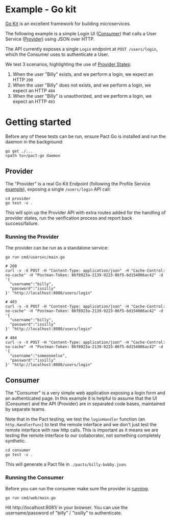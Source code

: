 # Example - Go kit

[Go Kit](https://github.com/go-kit/kit) is an excellent framework for building
microservices.

The following example is a simple Login UI ([Consumer](#consumer)) that calls a
User Service ([Provider](#provider)) using JSON over HTTP.

The API currently exposes a single `Login` endpoint at `POST /users/login`, which
the Consumer uses to authenticate a User.

We test 3 scenarios, highlighting the use of [Provider States](/pact-foundation/pact-go#provider#provider-states):

1. When the user "Billy" exists, and we perform a login, we expect an HTTP `200`
1. When the user "Billy" does not exists, and we perform a login, we expect an HTTP `404`
1. When the user "Billy" is unauthorized, and we perform a login, we expect an HTTP `403`

# Getting started

Before any of these tests can be run, ensure Pact Go is installed and run the
daemon in the background:

```
go get ./...
<path to>/pact-go daemon
```


## Provider

The "Provider" is a real Go Kit Endpoint (following the Profile Service [example](https://github.com/go-kit/kit/tree/master/examples/profilesvc)),
exposing a single `/users/login` API call:

```
cd provider
go test -v .
```

This will spin up the Provider API with extra routes added for the handling of
provider states, run the verification process and report back success/failure.

### Running the Provider

The provider can be run as a standalone service:

```
go run cmd/usersvc/main.go

# 200
curl -v -X POST -H "Content-Type: application/json" -H "Cache-Control: no-cache" -H "Postman-Token: 86f8923a-2139-9223-06f5-6d154006ac42" -d '{
  "username":"billy",
  "password":"issilly"
}' "http://localhost:8080/users/login"

# 403
curl -v -X POST -H "Content-Type: application/json" -H "Cache-Control: no-cache" -H "Postman-Token: 86f8923a-2139-9223-06f5-6d154006ac42" -d '{
  "username":"billy",
  "password":"issilly"
}' "http://localhost:8080/users/login"

# 404
curl -v -X POST -H "Content-Type: application/json" -H "Cache-Control: no-cache" -H "Postman-Token: 86f8923a-2139-9223-06f5-6d154006ac42" -d '{
  "username":"someoneelse",
  "password":"issilly"
}' "http://localhost:8080/users/login"
```

## Consumer

The "Consumer" is a very simple web application exposing a login form and an
authenticated page. In this example it is helpful to assume that the UI (Consumer)
and the API (Provider) are in separated code bases, maintained by separate teams.

Note that in the Pact testing, we test the `loginHandler` function (an `http.HandlerFunc`)
to test the remote interface and we don't just test the remote interface with
raw http calls. This is important as it means we are testing the remote interface
to our collaborator, not something completely synthetic.

```
cd consumer
go test -v .
```

This will generate a Pact file in `./pacts/billy-bobby.json`.

### Running the Consumer

Before you can run the consumer make sure the provider is
[running](#running-the-provider).

```
go run cmd/web/main.go
```

Hit http://localhost:8081/ in your browser. You can use the username/password of
"billy" / "issilly" to authenticate.
